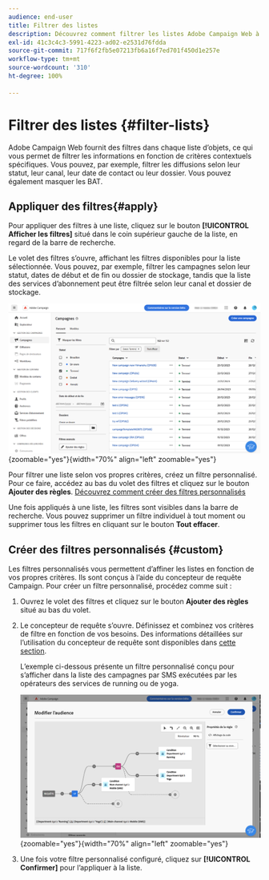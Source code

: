 ```yaml
---
audience: end-user
title: Filtrer des listes
description: Découvrez comment filtrer les listes Adobe Campaign Web à l’aide de filtres intégrés et personnalisés.
exl-id: 41c3c4c3-5991-4223-ad02-e2531d76fdda
source-git-commit: 717f6f2fb5e07213fb6a16f7ed701f450d1e257e
workflow-type: tm+mt
source-wordcount: '310'
ht-degree: 100%

---
```


# Filtrer des listes {#filter-lists}

Adobe Campaign Web fournit des filtres dans chaque liste d’objets, ce qui vous permet de filtrer les informations en fonction de critères contextuels spécifiques. Vous pouvez, par exemple, filtrer les diffusions selon leur statut, leur canal, leur date de contact ou leur dossier. Vous pouvez également masquer les BAT.

## Appliquer des filtres{#apply}

Pour appliquer des filtres à une liste, cliquez sur le bouton **[!UICONTROL Afficher les filtres]** situé dans le coin supérieur gauche de la liste, en regard de la barre de recherche.

Le volet des filtres s’ouvre, affichant les filtres disponibles pour la liste sélectionnée. Vous pouvez, par exemple, filtrer les campagnes selon leur statut, dates de début et de fin ou dossier de stockage, tandis que la liste des services d’abonnement peut être filtrée selon leur canal et dossier de stockage.

![](assets/filters-pane.png){zoomable=&quot;yes&quot;}{width="70%" align="left" zoomable="yes"}

Pour filtrer une liste selon vos propres critères, créez un filtre personnalisé. Pour ce faire, accédez au bas du volet des filtres et cliquez sur le bouton **Ajouter des règles**. [Découvrez comment créer des filtres personnalisés](#custom)

Une fois appliqués à une liste, les filtres sont visibles dans la barre de recherche. Vous pouvez supprimer un filtre individuel à tout moment ou supprimer tous les filtres en cliquant sur le bouton **Tout effacer**.

## Créer des filtres personnalisés {#custom}

Les filtres personnalisés vous permettent d’affiner les listes en fonction de vos propres critères. Ils sont conçus à l’aide du concepteur de requête Campaign. Pour créer un filtre personnalisé, procédez comme suit :

1. Ouvrez le volet des filtres et cliquez sur le bouton **Ajouter des règles** situé au bas du volet.

1. Le concepteur de requête s’ouvre. Définissez et combinez vos critères de filtre en fonction de vos besoins. Des informations détaillées sur l’utilisation du concepteur de requête sont disponibles dans [cette section](../query/query-modeler-overview.md).

   L’exemple ci-dessous présente un filtre personnalisé conçu pour s’afficher dans la liste des campagnes par SMS exécutées par les opérateurs des services de running ou de yoga.

   ![](assets/filters-sample.png){zoomable=&quot;yes&quot;}{width="70%" align="left" zoomable="yes"}

1. Une fois votre filtre personnalisé configuré, cliquez sur **[!UICONTROL Confirmer]** pour l’appliquer à la liste.
